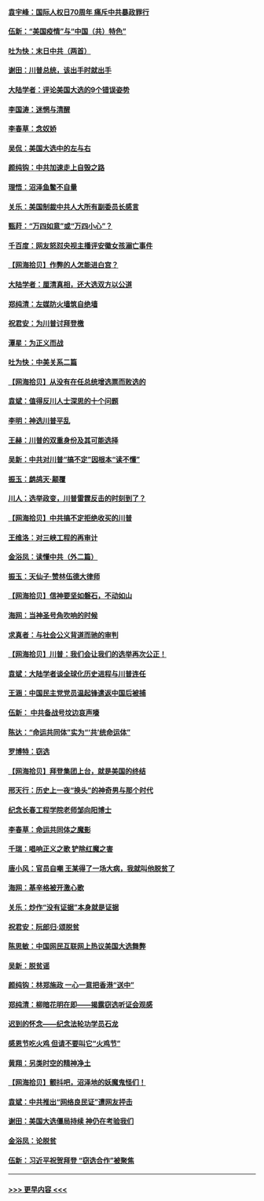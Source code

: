 #### [袁宇峰：国际人权日70周年 痛斥中共暴政罪行](../pages/nsc993/n12611965.md?t=12111851) 
#### [伍新：“美国疫情”与“中国（共）特色”](../pages/nsc993/n12611463.md?t=12111851) 
#### [吐为快：末日中共（两首）](../pages/nsc993/n12611461.md?t=12111851) 
#### [谢田：川普总统，该出手时就出手](../pages/nsc993/n12610905.md?t=12111851) 
#### [大陆学者：评论美国大选的9个错误姿势](../pages/nsc993/n12609586.md?t=12111851) 
#### [李国涛：迷惘与清醒](../pages/nsc993/n12607532.md?t=12111851) 
#### [李春草：念奴娇](../pages/nsc993/n12607083.md?t=12111851) 
#### [吴侃：美国大选中的左与右](../pages/nsc993/n12607054.md?t=12111851) 
#### [颜纯钩：中共加速走上自毁之路](../pages/nsc993/n12606473.md?t=12111851) 
#### [理悟：沼泽鱼鳖不自量](../pages/nsc993/n12606454.md?t=12111851) 
#### [关乐：美国制裁中共人大所有副委员长感言](../pages/nsc993/n12606442.md?t=12111851) 
#### [甄莳：“万四如意”或“万四小心”？](../pages/nsc993/n12606091.md?t=12111851) 
#### [千百度：网友怒怼央视主播评安徽女孩溺亡事件](../pages/nsc993/n12605370.md?t=12111851) 
#### [【网海拾贝】作弊的人怎能进白宫？](../pages/nsc993/n12603546.md?t=12111851) 
#### [大陆学者：厘清真相，还大选双方以公道](../pages/nsc993/n12603475.md?t=12111851) 
#### [郑纯清：左媒防火墙筑自绝墙](../pages/nsc993/n12602226.md?t=12111851) 
#### [祝君安：为川普讨拜登檄](../pages/nsc993/n12602199.md?t=12111851) 
#### [潭星：为正义而战](../pages/nsc993/n12600926.md?t=12111851) 
#### [吐为快：中美关系二篇](../pages/nsc993/n12600908.md?t=12111851) 
#### [【网海拾贝】从没有在任总统增选票而败选的](../pages/nsc993/n12600435.md?t=12111851) 
#### [袁斌：值得反川人士深思的十个问题](../pages/nsc993/n12600332.md?t=12111851) 
#### [李明：神选川普平乱](../pages/nsc993/n12599751.md?t=12111851) 
#### [王赫：川普的双重身份及其可能选择](../pages/nsc993/n12599723.md?t=12111851) 
#### [吴新：中共对川普“搞不定”因根本“读不懂”](../pages/nsc993/n12599502.md?t=12111851) 
#### [振玉：鹧鸪天‧颠覆](../pages/nsc993/n12599494.md?t=12111851) 
#### [川人：选举政变，川普雷霆反击的时刻到了？](../pages/nsc993/n12599291.md?t=12111851) 
#### [【网海拾贝】中共搞不定拒绝收买的川普](../pages/nsc993/n12598955.md?t=12111851) 
#### [王维洛：对三峡工程的再审计](../pages/nsc993/n12598436.md?t=12111851) 
#### [金浴凤：读懂中共（外二篇）](../pages/nsc993/n12597943.md?t=12111851) 
#### [振玉：天仙子‧赞林伍德大律师](../pages/nsc993/n12597929.md?t=12111851) 
#### [【网海拾贝】信神要坚如磐石，不动如山](../pages/nsc993/n12597901.md?t=12111851) 
#### [海网：当神圣号角吹响的时候](../pages/nsc993/n12595891.md?t=12111851) 
#### [求真者：与社会公义背道而驰的审判](../pages/nsc993/n12595868.md?t=12111851) 
#### [【网海拾贝】川普：我们会让我们的选举再次公正！](../pages/nsc993/n12594930.md?t=12111851) 
#### [袁斌：大陆学者谈全球化历史进程与川普连任](../pages/nsc993/n12594690.md?t=12111851) 
#### [王涵：中国民主党党员温起锋遣返中国后被捕](../pages/nsc993/n12594540.md?t=12111851) 
#### [伍新： 中共备战号坟边哀声嚎](../pages/nsc993/n12593086.md?t=12111851) 
#### [陈达：“命运共同体”实为“‘共’统命运体”](../pages/nsc993/n12590865.md?t=12111851) 
#### [罗博特：窃选](../pages/nsc993/n12590619.md?t=12111851) 
#### [【网海拾贝】拜登集团上台，就是美国的终结](../pages/nsc993/n12589725.md?t=12111851) 
#### [邢天行：历史上一夜“换头”的神奇男与那个时代](../pages/nsc993/n12589424.md?t=12111851) 
#### [纪念长春工程学院老师邹向阳博士](../pages/nsc993/n12585390.md?t=12111851) 
#### [李春草：命运共同体之魔影](../pages/nsc993/n12585026.md?t=12111851) 
#### [千瑞：唱响正义之歌 铲除红魔之害](../pages/nsc993/n12585002.md?t=12111851) 
#### [唐小风：官员自嘲 王某得了一场大病，我就叫他脱贫了](../pages/nsc993/n12584981.md?t=12111851) 
#### [海网：基辛格被开激心歌](../pages/nsc993/n12584946.md?t=12111851) 
#### [关乐：炒作“没有证据”本身就是证据](../pages/nsc993/n12583146.md?t=12111851) 
#### [祝君安：阮郎归‧颂脱贫](../pages/nsc993/n12583119.md?t=12111851) 
#### [陈思敏：中国网民互联网上热议美国大选舞弊](../pages/nsc993/n12582845.md?t=12111851) 
#### [吴新：脱贫谣](../pages/nsc993/n12580839.md?t=12111851) 
#### [颜纯钩：林郑施政 一心一意把香港“送中”](../pages/nsc993/n12580805.md?t=12111851) 
#### [郑纯清：柳暗花明在即——揭露窃选听证会观感](../pages/nsc993/n12580795.md?t=12111851) 
#### [迟到的怀念——纪念法轮功学员石龙](../pages/nsc993/n12580245.md?t=12111851) 
#### [感恩节吃火鸡  但请不要叫它“火鸡节”](../pages/nsc993/n12580252.md?t=12111851) 
#### [黄翔：另类时空的精神净土](../pages/nsc993/n12578638.md?t=12111851) 
#### [【网海拾贝】颤抖吧，沼泽地的妖魔鬼怪们！](../pages/nsc993/n12578552.md?t=12111851) 
#### [袁斌：中共推出“网络良民证”遭网友抨击](../pages/nsc993/n12578511.md?t=12111851) 
#### [谢田：美国大选僵局持续 神仍在考验我们](../pages/nsc993/n12577432.md?t=12111851) 
#### [金浴凤：论脱贫](../pages/nsc993/n12576386.md?t=12111851) 
#### [伍新：习近平祝贺拜登 “窃选合作”被聚焦](../pages/nsc993/n12576358.md?t=12111851) 

----
#### [ >>> 更早内容 <<< ](../indexes/nsc993-earlier.md)
